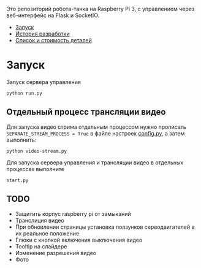 Это репозиторий робота-танка на Raspberry Pi 3, с управлением через веб-интерфейс на Flask и SocketIO.

- [Запуск](#Запуск)
- [История разработки](./docs/index.md)
- [Список и стоимость деталей](https://docs.google.com/spreadsheets/d/1Ukt3rJ1fKwBE6TXDDFmFCdl11GmUvG5iqSfO8u2NnJY/edit?usp=sharing)


# Запуск
Запуск сервера управления
```
python run.py
```

## Отдельный процесс трансляции видео
Для запуска видео стрима отдельным процессом нужно прописать `SEPARATE_STREAM_PROCESS = True` в файле настроек [config.py](./project/config.py), а затем выполнить:
```
python video-stream.py
```

Для запуска сервера управления и трансляции видео в отдельных процессах выполните 
```
start.py
``` 


## TODO
- Защитить корпус raspberry pi от замыканий
- Транслиция видео
- При обновлении страницы установка ползунков серводвигателей в их реальное положение
- Глюки с кнопкой включения выключения видео
- Tooltip на слайдере
- Изменение разрешения видео
- Фото
